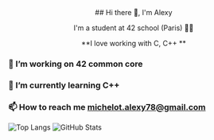 <div align="center">
## Hi there 👋, I'm Alexy

I'm a student at 42 school (Paris) 🕺🏽

**I love working with C, C++ **
</div>

### 🔭 I’m working on 42 common core

### 🌱 I’m currently learning C++

### 📫 How to reach me michelot.alexy78@gmail.com

![Top Langs](https://github-readme-stats.vercel.app/api/top-langs/?username=AlexyM0&layout=compact&theme=tokyonight)      ![GitHub Stats](https://github-readme-stats.vercel.app/api?username=AlexyM0&show_icons=true&theme=tokyonight)


